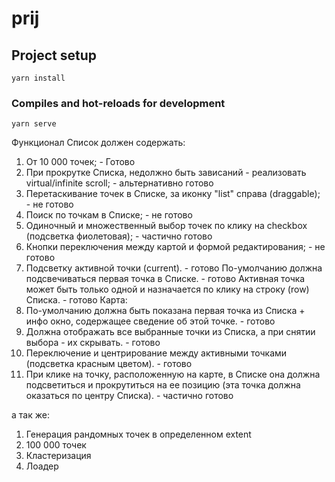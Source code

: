 # prij

## Project setup
```
yarn install
```

### Compiles and hot-reloads for development
```
yarn serve
```

Функционал 
Список должен содержать: 
1. От 10 000 точек; - Готово
2. При прокрутке Списка, недолжно быть зависаний - реализовать virtual/infinite scroll; - альтернативно готово
3. Перетаскивание точек в Списке, за иконку "list" справа (draggable); - не готово
4. Поиск по точкам в Списке;  - не готово
5. Одиночный и множественный выбор точек по клику на checkbox (подсветка фиолетовая);  - частично готово
6. Кнопки переключения между картой и формой редактирования;  - не готово
7. Подсветку активной точки (current).  - готово
По-умолчанию должна подсвечиваться первая точка в Списке. - готово
Активная точка может быть только одной и назначается по клику на строку (row) Списка. - готово
Карта: 
1. По-умолчанию должна быть показана первая точка из Списка + инфо окно, содержащее 
сведение об этой точке. - готово
2. Должна отображать все выбранные точки из Списка, а при снятии выбора - их скрывать. - готово
3. Переключение и центрирование между активными точками (подсветка красным цветом). - готово
4. При клике на точку, расположенную на карте, в Списке она должна подсветиться и 
прокрутиться на ее позицию (эта точка должна оказаться по центру Списка).  -  частично готово

а так же:

1. Генерация рандомных точек в определенном extent
2. 100 000 точек
3. Кластеризация
4. Лоадер
